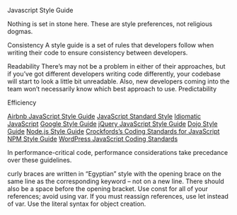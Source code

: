 Javascript Style Guide

Nothing is set in stone here. These are style preferences, not religious dogmas.

Consistency
A style guide is a set of rules that developers follow when writing their code to ensure consistency between developers.

Readability
There’s may not be a problem in either of their approaches, but if you’ve got different developers writing code differently, your codebase will start to look a little bit unreadable. Also, new developers coming into the team won’t necessarily know which best approach to use.
Predictability

Efficiency


[Airbnb JavaScript Style Guide](https://airbnb.io/javascript/)
[JavaScript Standard Style](https://standardjs.com/index.html)
[Idiomatic JavaScript](https://github.com/rwaldron/idiomatic.js/)
[Google Style Guide](https://google.github.io/styleguide/jsguide.html)
[jQuery JavaScript Style Guide](https://contribute.jquery.org/style-guide/js/)
[Dojo Style Guide](https://dojotoolkit.org/reference-guide/1.9/developer/styleguide.html)
[Node.js Style Guide](https://github.com/felixge/node-style-guide)
[Crockfords’s Coding Standards for JavaScript](http://javascript.crockford.com/code.html)
[NPM Style Guide](https://doc.codingdict.com/npm-ref/misc/coding-style.html)
[WordPress JavaScript Coding Standards](https://make.wordpress.org/core/handbook/coding-standards/javascript/)

In performance-critical code, performance considerations take precedance over these guidelines.

curly braces are written in “Egyptian” style with the opening brace on the same line as the corresponding keyword – not on a new line. There should also be a space before the opening bracket.
Use const for all of your references; avoid using var.
If you must reassign references, use let instead of var.
Use the literal syntax for object creation.

